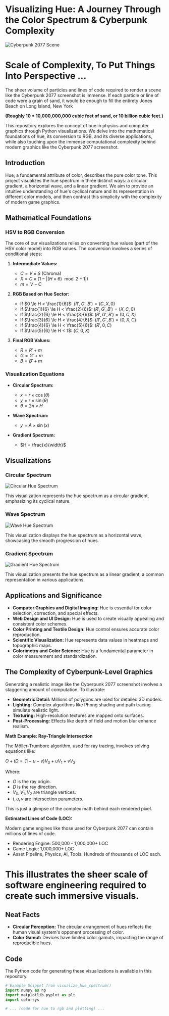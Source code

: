 # Visualizing Hue: A Journey Through the Color Spectrum & Cyberpunk Complexity


![Cyberpunk 2077 Scene](images/cyberpunk_scene.jpg)

# Scale of Complexity, To Put Things Into Perspective ... 

 The sheer volume of particles and lines of code required to render a scene like the Cyberpunk 2077 screenshot is immense. If each particle or line of code were a grain of sand, it would be enough to fill the entirety Jones Beach on Long Island, New York

 **(Roughly 10 * 10,000,000,000 cubic feet of sand, or 10 billion cubic feet.)**



This repository explores the concept of hue in physics and computer graphics through Python visualizations. We delve into the mathematical foundations of hue, its conversion to RGB, and its diverse applications, while also touching upon the immense computational complexity behind modern graphics like the Cyberpunk 2077 screenshot.

## Introduction

Hue, a fundamental attribute of color, describes the pure color tone. This project visualizes the hue spectrum in three distinct ways: a circular gradient, a horizontal wave, and a linear gradient. We aim to provide an intuitive understanding of hue's cyclical nature and its representation in different color models, and then contrast this simplicity with the complexity of modern game graphics.

## Mathematical Foundations

### HSV to RGB Conversion

The core of our visualizations relies on converting hue values (part of the HSV color model) into RGB values. The conversion involves a series of conditional steps:

1.  **Intermediate Values:**
    * $C = V \times S$ (Chroma)
    * $X = C \times (1 - |(H \times 6) \mod 2 - 1|)$
    * $m = V - C$

2.  **RGB Based on Hue Sector:**
    * If $0 \le H < \frac{1}{6}$: $(R', G', B') = (C, X, 0)$
    * If $\frac{1}{6} \le H < \frac{2}{6}$: $(R', G', B') = (X, C, 0)$
    * If $\frac{2}{6} \le H < \frac{3}{6}$: $(R', G', B') = (0, C, X)$
    * If $\frac{3}{6} \le H < \frac{4}{6}$: $(R', G', B') = (0, X, C)$
    * If $\frac{4}{6} \le H < \frac{5}{6}$: $(R', 0, C)$
    * If $\frac{5}{6} \le H < 1$: $(C, 0, X)$

3.  **Final RGB Values:**
    * $R = R' + m$
    * $G = G' + m$
    * $B = B' + m$

### Visualization Equations

* **Circular Spectrum:**
    * $x = r \times \cos(\theta)$
    * $y = r \times \sin(\theta)$
    * $\theta = 2\pi \times H$

* **Wave Spectrum:**
    * $y = A \times \sin(x)$

* **Gradient Spectrum:**
    * $H = \frac{x}{width}$

## Visualizations

### Circular Spectrum

![Circular Hue Spectrum](images/circular_hue.png)

This visualization represents the hue spectrum as a circular gradient, emphasizing its cyclical nature.

### Wave Spectrum

![Wave Hue Spectrum](images/wave_hue.png)

This visualization displays the hue spectrum as a horizontal wave, showcasing the smooth progression of hues.

### Gradient Spectrum

![Gradient Hue Spectrum](images/gradient_hue.png)

This visualization presents the hue spectrum as a linear gradient, a common representation in various applications.

## Applications and Significance

* **Computer Graphics and Digital Imaging:** Hue is essential for color selection, correction, and special effects.
* **Web Design and UI Design:** Hue is used to create visually appealing and consistent color schemes.
* **Color Printing and Textile Design:** Hue control ensures accurate color reproduction.
* **Scientific Visualization:** Hue represents data values in heatmaps and topographic maps.
* **Colorimetry and Color Science:** Hue is a fundamental parameter in color measurement and standardization.

## The Complexity of Cyberpunk-Level Graphics

Generating a realistic image like the Cyberpunk 2077 screenshot involves a staggering amount of computation. To illustrate:

* **Geometric Detail:** Millions of polygons are used for detailed 3D models.
* **Lighting:** Complex algorithms like Phong shading and path tracing simulate realistic light.
* **Texturing:** High-resolution textures are mapped onto surfaces.
* **Post-Processing:** Effects like depth of field and motion blur enhance realism.

**Math Example: Ray-Triangle Intersection**

The Möller-Trumbore algorithm, used for ray tracing, involves solving equations like:

$O + tD = (1 - u - v)V_0 + uV_1 + vV_2$

Where:

* $O$ is the ray origin.
* $D$ is the ray direction.
* $V_0, V_1, V_2$ are triangle vertices.
* $t, u, v$ are intersection parameters.

This is just a glimpse of the complex math behind each rendered pixel.

**Estimated Lines of Code (LOC):**

Modern game engines like those used for Cyberpunk 2077 can contain millions of lines of code.

* Rendering Engine: 500,000 - 1,000,000+ LOC
* Game Logic: 1,000,000+ LOC
* Asset Pipeline, Physics, AI, Tools: Hundreds of thousands of LOC each.

# This illustrates the sheer scale of software engineering required to create such immersive visuals.

## Neat Facts

* **Circular Perception:** The circular arrangement of hues reflects the human visual system's opponent processing of color.
* **Color Gamut:** Devices have limited color gamuts, impacting the range of reproducible hues.



## Code

The Python code for generating these visualizations is available in this repository.

```python
# Example Snippet from visualize_hue_spectrum()
import numpy as np
import matplotlib.pyplot as plt
import colorsys

# ... (code for hue to rgb and plotting) ...
